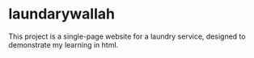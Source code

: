 # laundarywallah
This project is a single-page website for a laundry service, designed to demonstrate my learning in html.
